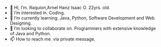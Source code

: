 - 👋 Hi, I’m. Raquion,Arnel Hanz Isaac O. 22yrs. old.
- 👀 I’m interested in. Coding.
- 🌱 I’m currently learning. Java, Python, Software Development and Web Designing.
- 💞️ I’m looking to collaborate on. Programmers with extensive knowledge of Java and Python.
- 📫 How to reach me. via private message.

<!---
RaquionArnelHanzIsaacBSIT2020/RaquionArnelHanzIsaacBSIT2020 is a ✨ special ✨ repository because its `README.md` (this file) appears on your GitHub profile.
You can click the Preview link to take a look at your changes.
--->
